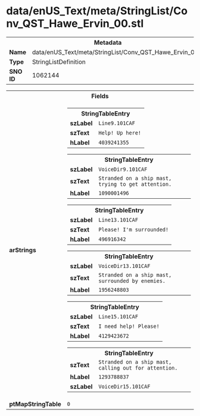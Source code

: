 <h1>data/enUS_Text/meta/StringList/Conv_QST_Hawe_Ervin_00.stl</h1><table><tr><th colspan="100%">Metadata</th></tr><tr><td><b>Name</b></td><td>data/enUS_Text/meta/StringList/Conv_QST_Hawe_Ervin_00.stl</td></tr><tr><td><b>Type</b></td><td>StringListDefinition</td></tr><tr><td><b>SNO ID</b></td><td>1062144</td></tr></table>

<table><tr><th colspan="100%">Fields</th></tr><tr><td><b>arStrings</b></td><td><table><tr><th colspan="100%">StringTableEntry</th></tr><tr><td><b>szLabel</b></td><td><code>Line9.101CAF</code></td></tr><tr><td><b>szText</b></td><td><code>Help! Up here!</code></td></tr><tr><td><b>hLabel</b></td><td><code>4039241355</code></td></tr></table>


<table><tr><th colspan="100%">StringTableEntry</th></tr><tr><td><b>szLabel</b></td><td><code>VoiceDir9.101CAF</code></td></tr><tr><td><b>szText</b></td><td><code>Stranded on a ship mast, trying to get attention.</code></td></tr><tr><td><b>hLabel</b></td><td><code>1090001496</code></td></tr></table>


<table><tr><th colspan="100%">StringTableEntry</th></tr><tr><td><b>szLabel</b></td><td><code>Line13.101CAF</code></td></tr><tr><td><b>szText</b></td><td><code>Please! I'm surrounded!</code></td></tr><tr><td><b>hLabel</b></td><td><code>496916342</code></td></tr></table>


<table><tr><th colspan="100%">StringTableEntry</th></tr><tr><td><b>szLabel</b></td><td><code>VoiceDir13.101CAF</code></td></tr><tr><td><b>szText</b></td><td><code>Stranded on a ship mast, surrounded by enemies.</code></td></tr><tr><td><b>hLabel</b></td><td><code>1956248803</code></td></tr></table>


<table><tr><th colspan="100%">StringTableEntry</th></tr><tr><td><b>szLabel</b></td><td><code>Line15.101CAF</code></td></tr><tr><td><b>szText</b></td><td><code>I need help! Please!</code></td></tr><tr><td><b>hLabel</b></td><td><code>4129423672</code></td></tr></table>


<table><tr><th colspan="100%">StringTableEntry</th></tr><tr><td><b>szText</b></td><td><code>Stranded on a ship mast, calling out for attention.</code></td></tr><tr><td><b>hLabel</b></td><td><code>1293788837</code></td></tr><tr><td><b>szLabel</b></td><td><code>VoiceDir15.101CAF</code></td></tr></table>


</td></tr><tr><td><b>ptMapStringTable</b></td><td><code>0</code></td></tr></table>

